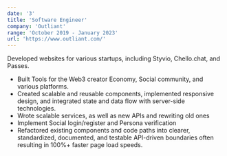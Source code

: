 ```yaml
---
date: '3'
title: 'Software Engineer'
company: 'Outliant'
range: 'October 2019 - January 2023'
url: 'https://www.outliant.com/'
---
```


Developed websites for various startups, including Styvio, Chello.chat, and Passes.

- Built Tools for the Web3 creator Economy, Social community, and various platforms.
- Created scalable and reusable components, implemented responsive design, and integrated state and data flow with server-side technologies.
- Wrote scalable services, as well as new APIs and rewriting old ones
- Implement Social login/register and Persona verification
- Refactored existing components and code paths into clearer, standardized, documented, and testable API-driven boundaries often resulting in 100%+ faster page load speeds.
